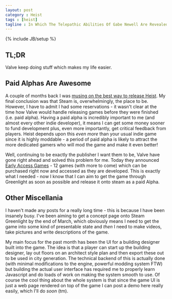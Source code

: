 ```yaml
---
layout: post
category : Heist
tags : [heist]
tagline : In Which The Telepathic Abilities Of Gabe Newell Are Revealed
---
```

{% include JB/setup %}


## TL;DR

Valve keep doing stuff which makes my life easier.

## Paid Alphas Are Awesome

A couple of months back I was [musing on the best way to release Heist](/Heist/2013/01/09/Thinking-Aloud-About-Release/). My final conclusion was that Steam is, overwhelmingly, the place to be. However, I have to admit I had some reservations - it wasn't clear at the time how Valve would handle releasing games before they were finished (i.e. paid alpha). Having a paid alpha is incredibly important to me (and almost every other indie developer), it means I can get some money sooner to fund development plus, even more importantly, get critical feedback from players. Heist depends upon this _even more_ than your usual indie game since it is highly moddable - a period of paid alpha is likely to attract the more dedicated gamers who will mod the game and make it even better!

Well, continuing to be exactly the publisher I want them to be, Valve have gone right ahead and solved this problem for me. Today they announced [Early Access Games](http://store.steampowered.com/earlyaccessfaq/) - 12 games (with more to come) which can be purchased right now and accessed as they are developed. This is exactly what I needed - now I know that I can aim to get the game through Greenlight as soon as possible and release it onto steam as a paid Alpha.

## Other Miscellania

I haven't made any posts for a really long time - this is because I have been insanely busy. I've been aiming to get a concept page onto Steam Greenlight by the end of March, which obviously means I need to get the game into some kind of presentable state and *then* I need to make videos, take pictures and write descriptions of the game.

My main focus for the past month has been the UI for a building designer built into the game. The idea is that a player can start up the building designer, lay out floors on an architect style plan and then export these out to be used in city generation. The technical backend of this is actually done (with minimal modifications to the engine, powerful modding system FTW) but building the actual user interface has required me to properly learn Javascript and do loads of work on making the system smooth to use. Of course the cool thing about the whole system is that since the game UI is just a web page rendered on top of the game I can post a demo here really easily, which I'll do _soon_ (tm).
